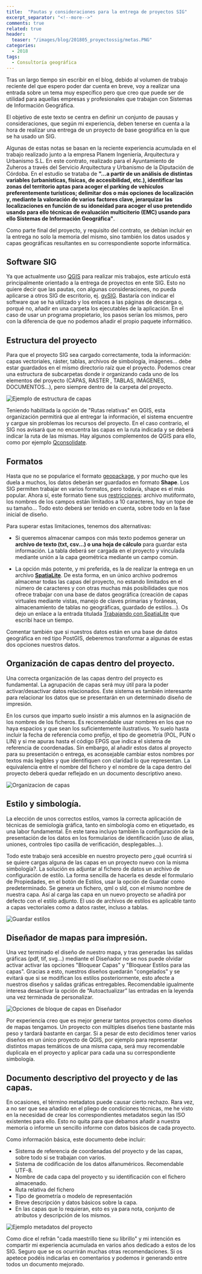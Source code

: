 ```yaml
---
title:  "Pautas y consideraciones para la entrega de proyectos SIG"
excerpt_separator: "<!--more-->"
comments: true
related: true
header:
  teaser: "/images/blog/201805_proyectossig/metas.PNG"
categories: 
  - 2018
tags:
  - Consultoría geográfica
---
```



Tras un largo tiempo sin escribir en el blog, debido al volumen de trabajo reciente del que espero poder dar cuenta en breve, voy a realizar una entrada sobre un tema muy específico pero que creo que puede ser de utilidad para aquellas empresas y profesionales que trabajan con Sistemas de Información Geográfica. 

El objetivo de este texto se centra en definir un conjunto de pausas y consideraciones, que según mi experiencia, deben tenerse en cuenta a la hora de realizar una entrega de un proyecto de base geográfica en la que se ha usado un SIG.

Algunas de estas notas se basan en la reciente experiencia acumulada en el trabajo realizado junto a la empresa Planem Ingeniería, Arquitectura y Urbanismo S.L. En este contrato, realizado para el Ayuntamiento de Zuheros a través del Servicio Arquitectura y Urbanismo de la Diputación de Córdoba. En el estudio se trataba de **"…a partir de un análisis de distintas variables (urbanísticas, físicas, de accesibilidad, etc.), identificar las zonas del territorio aptas para acoger el parking de vehículos preferentemente turísticos; delimitar dos o más opciones de localización y, mediante la valoración de varios factores clave, jerarquizar las localizaciones en función de su idoneidad para acoger el uso pretendido usando para ello técnicas de evaluación multiciterio (EMC) usando para ello Sistemas de Información Geográfica"**.

Como parte final del proyecto, y requisito del contrato, se debían incluir en la entrega no solo la memoria del mismo, sino también los datos usados y capas geográficas resultantes en su correspondiente soporte informática.

## Software SIG

Ya que actualmente uso [QGIS](https://www.qgis.org/) para realizar mis trabajos, este artículo está principalmente orientado a la entrega de proyectos en ente SIG. Esto no quiere decir que las pautas, con algunas consideraciones, no pueda aplicarse a otros SIG de escritorio, ej. [gvSIG](http://www.gvsig.com/es). Bastaría con indicar el software que se ha utilizado y los enlaces a las páginas de descarga o, porqué no, añadir en una carpeta los ejecutables de la aplicación. En el caso de usar un programa propietario, los pasos serían los mismos, pero con la diferencia de que no podemos añadir el propio paquete informático.

## Estructura del proyecto

Para que el proyecto SIG sea cargado correctamente, toda la información: capas vectoriales, ráster, tablas, archivos de simbología, imágenes... debe estar guardados en el mismo directorio raíz que el proyecto. Podemos crear una estructura de subcarpetas donde ir organizando cada uno de los elementos del proyecto (CAPAS, RASTER , TABLAS, IMÁGENES, DOCUMENTOS...), pero siempre dentro de la carpeta del proyecto.

![Ejemplo de estructura de capas](/images/blog/201805_proyectossig/carpetas.PNG)

Teniendo habilitada la opción de "Rutas relativas" en QGIS, esta organización permitirá que al entregar la información, el sistema encuentre y cargue sin problemas los recursos del proyecto. En el caso contrario, el SIG nos avisará que no encuentra las capas en la ruta indicada y se deberá indicar la ruta de las mismas. Hay algunos complementos de QGIS para ello, como por ejemplo [Qconsolidate](http://plugins.qgis.org/plugins/qconsolidate/).

## Formatos

Hasta que no se popularice el formato [geopackage](https://www.geopackage.org/), y por mucho que les duela a muchos, los datos deberán ser guardados en formato **Shape**. Los SIG permiten trabajar en varios formatos, pero todavía, shape es el más popular. Ahora sí, este formato tiene sus [restricciones](http://switchfromshapefile.org/): archivo mutiformato, los nombres de los campos están limitados a 10 caracteres, hay un tope de su tamaño... Todo esto deberá ser tenido en cuenta, sobre todo en la fase inicial de diseño.

Para superar estas limitaciones, tenemos dos alternativas:

- Si queremos almacenar campos con más texto podemos generar un **archivo de texto (txt, csv...) o una hoja de cálculo** para guardar esta información. La tabla deberá ser cargada en el proyecto y vinculada mediante unión a la capa geométrica mediante un campo común.

- La opción más potente, y mi preferida, es la de realizar la entrega en un archivo [**SpatiaLite**](https://live.osgeo.org/es/overview/spatialite_overview.html). De esta forma, en un único archivo podremos almacenar todas las capas del proyecto, no estando limitados en el número de caracteres y con otras muchas más posibilidades que nos ofrece trabajar con una base de datos geográfica (creación de capas virtuales mediante vistas, manejo de claves primarias y foráneas, almacenamiento de tablas no geográficas, guardado de estilos...). Os dejo un enlace a la entrada titulada [Trabajando con SpatiaLite](http://www.sigdeletras.com/2014/trabajando-con-spatialite/)  que escribí hace un tiempo.

Comentar también que si nuestros datos están en una base de datos geográfica en red tipo PostGIS, deberemos transformar a algunas de estas dos opciones nuestros datos.

## Organización de capas dentro del proyecto.

Una correcta organización de las capas dentro del proyecto es fundamental. La agrupación de capas será muy útil para la poder activar/desactivar datos relacionados. Este sistema es también interesante para relacionar los datos que se presentarán en un determinado diseño de impresión. 

En los cursos que imparto suelo insistir a mis alumnos en la asignación de los nombres de los ficheros. Es recomendable usar nombres en los que no haya espacios y que sean los suficientemente ilustrativos. Yo suelo hasta incluir la fecha de referencia como prefijo, el tipo de geometría (POL, PUN o LIN) y si me apuras hasta el código EPGS que indica el sistema de referencia de coordenadas. Sin embargo, al añadir estos datos al proyecto para su presentación o entrega, es aconsejable cambiar estos nombres por textos más legibles y que identifiquen con claridad lo que representan. La equivalencia entre el nombre del fichero y el nombre de la capa dentro del proyecto deberá quedar reflejado en un documento descriptivo anexo. 

![Organizacion de capas](/images/blog/201805_proyectossig/capas.PNG)

## Estilo y simbología.

La elección de unos correctos estilos, vamos la correcta aplicación de técnicas de semiología gráfica, tanto en simbología como en etiquetado, es una labor fundamental. En este tarea incluyo también la configuración de la presentación de los datos en los formularios de identificación (uso de alias, uniones, controles tipo casilla de verificación, desplegables...). 

Todo este trabajo será accesible en nuestro proyecto pero ¿qué ocurrirá si se quiere cargas alguna de las capas en un proyecto nuevo con la misma simbología?. La solución es adjuntar al fichero de datos un archivo de configuración de estilo. La forma sencilla de hacerla es desde el formulario de Propiedades, en el botón de Estilos, usar la opción de Guardar como predeterminado. Se genera un fichero, qml o sld, con el mismo nombre de nuestra capa. Así al carga las capa en un nuevo proyecto se añadirá por defecto con el estilo adjunto. El uso de  archivos de estilos es aplicable tanto a capas vectoriales como a datos raster, incluso a tablas.

![Guardar estilos](/images/blog/201805_proyectossig/estilo.PNG)

## Diseñador de mapas para impresión.

Una vez terminado el diseño de nuestro mapa, y tras generadas las salidas gráficas (pdf, tif, svg...) mediante el Diseñador no se nos puede olvidar activar activar las opciones "Bloquear Capas" y "Bloquear Estilos para las capas". Gracias a esto, nuestros diseños quedarán "congelados" y se evitará que si se modifican los estilos posteriormente, esto afecte a nuestros diseños  y salidas gráficas entregables. Recomendable igualmente interesa desactivar la opción de “Autoactualizar” las entradas en la leyenda una vez terminada de personalizar.

![Opciones de bloque de capas en Diseñador](/images/blog/201805_proyectossig/bloqueocapas.PNG)

Por experiencia creo que es mejor generar tantos proyectos como diseños de mapas tengamos. Un proyecto con múltiples diseños tiene bastante más peso y tardará bastante en cargar. Si a pesar de esto decidimos tener varios diseños en un único proyecto de QGIS, por ejemplo para representar distintos mapas temáticos de una misma capa, será muy recomendable duplicala en el proyecto y aplicar para cada una su correspondiente simbología. 

## Documento descriptivo del proyecto y de las capas.

En ocasiones, el término metadatos puede causar cierto rechazo. Rara vez, a no ser que sea añadido en el pliego de condiciones técnicas, me he visto en la necesidad de crear los correspondientes metadatos según las ISO existentes para ello. Esto no quita para que debamos añadir a nuestra memoria o informe un sencillo informe con datos básicos de cada proyecto. 

Como información básica, este documento debe incluir:

- Sistema de referencia de coordenadas del proyecto y de las capas, sobre todo si se trabajan con varios.
- Sistema de codificación de los datos alfanuméricos. Recomendable UTF-8.
- Nombre de cada capa del proyecto y su identificación con el fichero almacenado.
- Ruta relativa del fichero
- Tipo de geometría o modelo de representación
- Breve descripción y datos básicos sobre la capa.
- En las capas que lo requieran, esto es ya para nota, conjunto de atributos y descripción de los mismos.

![Ejemplo metadatos del proyecto](/images/blog/201805_proyectossig/metas.PNG)

Como dice el refrán "cada maestrillo tiene su librillo" y mi intención es compartir mi experiencia acumulada en varios años dedicado a estos de los SIG. Seguro que se os ocurrirán muchas otras recomendaciones. Si os apetece podéis indicarlas en comentarios y podemos ir generando entre todos un documento mejorado.